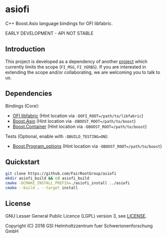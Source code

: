 # asiofi

C++ Boost.Asio language bindings for OFI libfabric.

EARLY DEVELOPMENT - API NOT STABLE

## Introduction

This project is developed as a dependency of another [project](https://github.com/FairRootGroup/FairMQ) which currently
limits the scope (`FI_MSG`, `FI_VERBS`). If you are interested in extending the scope and/or collaborating,
we are welcoming you to talk to us.

## Dependencies

Bindings (Core):

- [OFI libfabric](https://github.com/ofiwg/libfabric) (Hint location via `-DOFI_ROOT=/path/to/libfabric`)
- [Boost.Asio](http://www.boost.org/) (Hint location via `-DBOOST_ROOT=/path/to/boost`)
- [Boost.Container](http://www.boost.org/) (Hint location via `-DBOOST_ROOT=/path/to/boost`)

Tests (Optional, enable with `-DBUILD_TESTING=ON`):

- [Boost.Program\_options](http://www.boost.org/) (Hint location via `-DBOOST_ROOT=/path/to/boost`)

## Quickstart

```bash
git clone https://github.com/FairRootGroup/asiofi
mkdir asiofi_build && cd asiofi_build
cmake -DCMAKE_INSTALL_PREFIX=./asiofi_install ../asiofi
cmake --build . --target install
```

## License

GNU Lesser General Public Licence (LGPL) version 3, see [LICENSE](LICENSE).

Copyright (C) 2018 GSI Helmholtzzentrum fuer Schwerionenforschung GmbH
